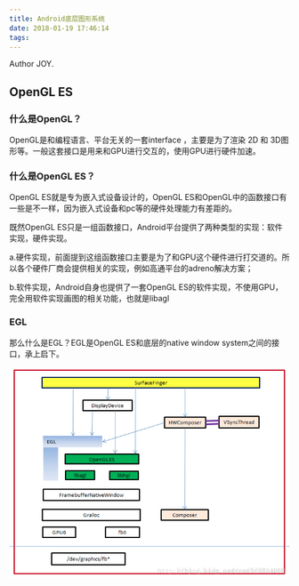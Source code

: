 ```yaml
---
title: Android底层图形系统
date: 2018-01-19 17:46:14
tags:
---
```

Author JOY.
<!-- excerpt -->

## OpenGL ES
### 什么是OpenGL？
OpenGL是和编程语言、平台无关的一套interface ，主要是为了渲染 2D 和 3D图形等。一般这套接口是用来和GPU进行交互的，使用GPU进行硬件加速。

### 什么是OpenGL ES？
OpenGL ES就是专为嵌入式设备设计的，OpenGL ES和OpenGL中的函数接口有一些是不一样，因为嵌入式设备和pc等的硬件处理能力有差距的。

既然OpenGL ES只是一组函数接口，Android平台提供了两种类型的实现：软件实现，硬件实现。

a.硬件实现，前面提到这组函数接口主要是为了和GPU这个硬件进行打交道的。所以各个硬件厂商会提供相关的实现，例如高通平台的adreno解决方案；

b.软件实现，Android自身也提供了一套OpenGL ES的软件实现，不使用GPU，完全用软件实现画图的相关功能，也就是libagl

### EGL
那么什么是EGL？EGL是OpenGL ES和底层的native window system之间的接口，承上启下。

![架构](https://github.com/joy-chen/ResourceForBlog/blob/master/android/graph/egl.png?raw=true)
